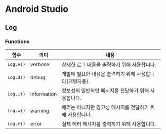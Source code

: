 # Android Studio

## Log

### Functions

| 함수      | 의미        | 내용                                                      |
| --------- | ----------- | --------------------------------------------------------- |
| `Log.v()` | verbose     | 상세한 로그 내용을 출력하기 위해 사용합니다.              |
| `Log.d()` | debug       | 개발에 필요한 내용을 출력하기 위해 사용합니다(개발자용).  |
| `Log.i()` | information | 정보성의 일반적인 메시지를 전달하기 위해 사용합니다.      |
| `Log.w()` | warning     | 에러는 아니지만 경고성 메시지를 전달하기 위해 사용합니다. |
| `Log.e()` | error       | 실제 에러 메시지를 출력하기 위해 사용합니다.              |


